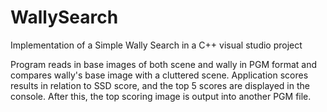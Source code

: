 # WallySearch
Implementation of a Simple Wally Search in a C++ visual studio project

Program reads in base images of both scene and wally in PGM format and compares wally's base image with a cluttered scene. Application scores results in relation to SSD score, and the top 5 scores are displayed in the console. After this, the top scoring image is output into another PGM file.
